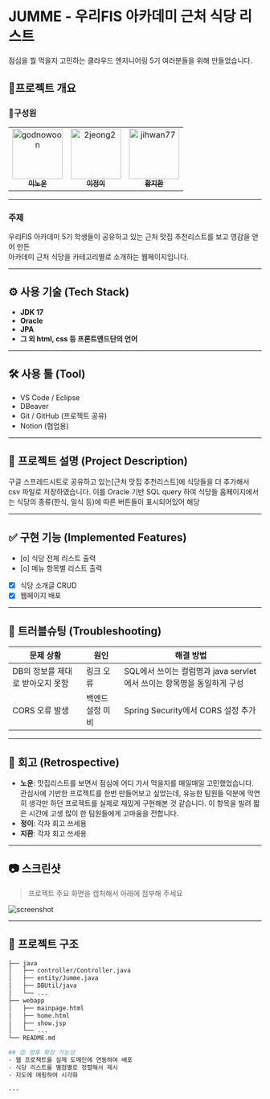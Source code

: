 # JUMME - 우리FIS 아카데미 근처 식당 리스트
점심을 뭘 먹을지 고민하는 클라우드 엔지니어링 5기 여러분들을 위해 만들었습니다.

## 🌟프로젝트 개요

### 👥구성원
<table>
  <tr>
    <td align="center">
       <a href="https://github.com/GodNowoon">
        <img src="https://github.com/GodNowoon.png" width="100px;" alt="godnowoon"/><br />
        <sub><b>이노운</b></sub>
      </a>
    </td>
    <td align="center">
      <a href="https://github.com/2jeong2">
        <img src="https://github.com/2jeong2.png" width="100px;" alt="2jeong2"/><br />
        <sub><b>이정이</b></sub>
      </a>
    </td>
<td align="center">
      <a href="https://github.com/jihwan77">
        <img src="https://github.com/jihwan77.png" width="100px;" alt="jihwan77"/><br />
        <sub><b>황지환</b></sub>
      </a>
    </td
  </tr>
</table>
<hr>

### 주제
우리FIS 아카데미 5기 학생들이 공유하고 있는 근처 맛집 추천리스트를 보고 영감을 얻어 만든
<br> 아카데미 근처 식당을 카테고리별로 소개하는 웹페이지입니다.

---

## ⚙ 사용 기술 (Tech Stack)

- **JDK 17**
- **Oracle**
- **JPA**
- **그 외 html, css 등 프론트엔드단의 언어**

---

## 🛠 사용 툴 (Tool)

- VS Code / Eclipse
- DBeaver
- Git / GitHub (프로젝트 공유)
- Notion (협업용)

---

## 📌 프로젝트 설명 (Project Description)
구글 스프레드시트로 공유하고 있는[근처 맛집 추천리스트]에 식당들을 더 추가해서 csv 파일로 저장하였습니다. 이를 Oracle 기반 SQL query 하여 식당들
홈페이지에서는 식당의 종류(한식, 일식 등)에 따른 버튼들이 표시되어있어 해당

---

## ✅ 구현 기능 (Implemented Features)

- [o] 식당 전체 리스트 출력
- [o] 메뉴 항목별 리스트 출력
- [x] 식당 소개글 CRUD
- [x] 웹페이지 배포

---

## 🐞 트러블슈팅 (Troubleshooting)

| 문제 상황 | 원인 | 해결 방법 |
|-----------|------|-----------|
| DB의 정보를 제대로 받아오지 못함 | 링크 오류 | SQL에서 쓰이는 컬럼명과 java servlet에서 쓰이는 항목명을 동일하게 구성|
| CORS 오류 발생 | 백엔드 설정 미비 | Spring Security에서 CORS 설정 추가 |

---

## 🧠 회고 (Retrospective)

- **노운**: 맛집리스트를 보면서 점심에 어디 가서 먹을지를 매일매일 고민했었습니다. 관심사에 기반한 프로젝트를 한번 만들어보고 싶었는데, 유능한 팀원들 덕분에 막연히 생각만 하던 프로젝트를 실제로 재밌게 구현해본 것 같습니다. 이 항목을 빌려 짧은 시간에 고생 많이 한 팀원들에게 고마움을 전합니다.
- **정이**: 각자 회고 쓰세용
- **지환**: 각자 회고 쓰세용

---

## 📷 스크린샷

> 프로젝트 주요 화면을 캡처해서 아래에 첨부해 주세요

![screenshot](./images/main.png)

---

## 📂 프로젝트 구조

```bash
├── java
│   ├── controller/Controller.java
│   ├── entity/Jumme.java
│   ├── DBUtil/java
│   └── ...
├── webapp
│   ├── mainpage.html
│   ├── home.html
│   ├── show.jsp
│   └── ...
└── README.md

## 😍 향후 확장 가능성
- 웹 프로젝트를 실제 도메인에 연동하여 배포
- 식당 리스트를 별점별로 정렬해서 제시
- 지도에 매핑하여 시각화

---
